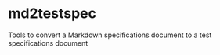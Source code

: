 # md2testspec
Tools to convert a Markdown specifications document to a test specifications document
